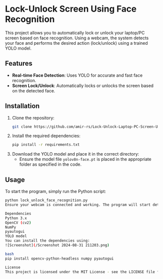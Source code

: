 # Lock-Unlock Screen Using Face Recognition

This project allows you to automatically lock or unlock your laptop/PC screen based on face recognition. Using a webcam, the system detects your face and performs the desired action (lock/unlock) using a trained YOLO model.

## Features

- **Real-time Face Detection**: Uses YOLO for accurate and fast face recognition.
- **Screen Lock/Unlock**: Automatically locks or unlocks the screen based on the detected face.

## Installation

1. Clone the repository:
    ```bash
    git clone https://github.com/amir-rs/Lock-Unlock-Laptop-PC-Screen-Using-Face-Recognition-master.git
    ```
2. Install the required dependencies:
    ```bash
    pip install -r requirements.txt
    ```
3. Download the YOLO model and place it in the correct directory:
    - Ensure the model file `yolov8n-face.pt` is placed in the appropriate folder as specified in the code.

## Usage

To start the program, simply run the Python script:

```bash
python lock_unlock_face_recognition.py
Ensure your webcam is connected and working. The program will start detecting faces and perform the lock/unlock actions accordingly.

Dependencies
Python 3.x
OpenCV (cv2)
NumPy
pyautogui
YOLO model
You can install the dependencies using:
![Screenshot](/Screenshot 2024-08-31 211203.png)

bash
pip install opencv-python-headless numpy pyautogui

License
This project is licensed under the MIT License - see the LICENSE file for details.
